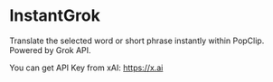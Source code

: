 # InstantGrok

Translate the selected word or short phrase instantly within PopClip. Powered by Grok API.

You can get API Key from xAI: https://x.ai